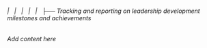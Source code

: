 ###### |   |   |   |   |   ├── Tracking and reporting on leadership development milestones and achievements

*Add content here*
